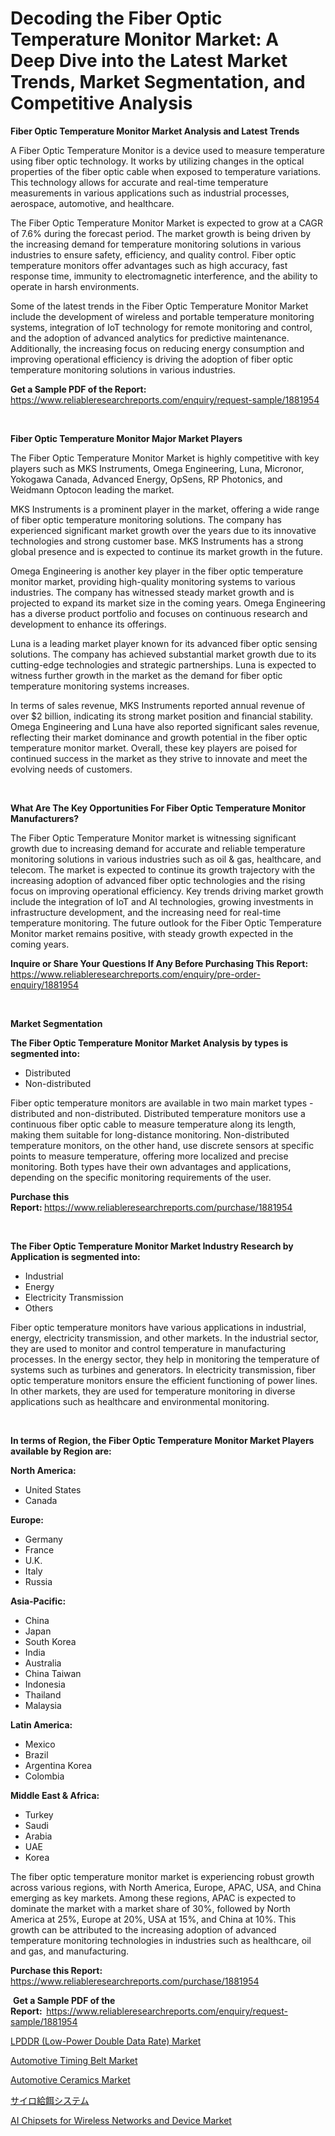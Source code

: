 <p><h1>Decoding the Fiber Optic Temperature Monitor Market: A Deep Dive into the Latest Market Trends, Market Segmentation, and Competitive Analysis</h1></p><p><strong>Fiber Optic Temperature Monitor Market Analysis and Latest Trends</strong></p>
<p><p>A Fiber Optic Temperature Monitor is a device used to measure temperature using fiber optic technology. It works by utilizing changes in the optical properties of the fiber optic cable when exposed to temperature variations. This technology allows for accurate and real-time temperature measurements in various applications such as industrial processes, aerospace, automotive, and healthcare.</p><p>The Fiber Optic Temperature Monitor Market is expected to grow at a CAGR of 7.6% during the forecast period. The market growth is being driven by the increasing demand for temperature monitoring solutions in various industries to ensure safety, efficiency, and quality control. Fiber optic temperature monitors offer advantages such as high accuracy, fast response time, immunity to electromagnetic interference, and the ability to operate in harsh environments.</p><p>Some of the latest trends in the Fiber Optic Temperature Monitor Market include the development of wireless and portable temperature monitoring systems, integration of IoT technology for remote monitoring and control, and the adoption of advanced analytics for predictive maintenance. Additionally, the increasing focus on reducing energy consumption and improving operational efficiency is driving the adoption of fiber optic temperature monitoring solutions in various industries.</p></p>
<p><strong>Get a Sample PDF of the Report:&nbsp;</strong> <a href="https://www.reliableresearchreports.com/enquiry/request-sample/1881954">https://www.reliableresearchreports.com/enquiry/request-sample/1881954</a></p>
<p>&nbsp;</p>
<p><strong>Fiber Optic Temperature Monitor Major Market Players</strong></p>
<p><p>The Fiber Optic Temperature Monitor Market is highly competitive with key players such as MKS Instruments, Omega Engineering, Luna, Micronor, Yokogawa Canada, Advanced Energy, OpSens, RP Photonics, and Weidmann Optocon leading the market. </p><p>MKS Instruments is a prominent player in the market, offering a wide range of fiber optic temperature monitoring solutions. The company has experienced significant market growth over the years due to its innovative technologies and strong customer base. MKS Instruments has a strong global presence and is expected to continue its market growth in the future.</p><p>Omega Engineering is another key player in the fiber optic temperature monitor market, providing high-quality monitoring systems to various industries. The company has witnessed steady market growth and is projected to expand its market size in the coming years. Omega Engineering has a diverse product portfolio and focuses on continuous research and development to enhance its offerings.</p><p>Luna is a leading market player known for its advanced fiber optic sensing solutions. The company has achieved substantial market growth due to its cutting-edge technologies and strategic partnerships. Luna is expected to witness further growth in the market as the demand for fiber optic temperature monitoring systems increases.</p><p>In terms of sales revenue, MKS Instruments reported annual revenue of over $2 billion, indicating its strong market position and financial stability. Omega Engineering and Luna have also reported significant sales revenue, reflecting their market dominance and growth potential in the fiber optic temperature monitor market. Overall, these key players are poised for continued success in the market as they strive to innovate and meet the evolving needs of customers.</p></p>
<p>&nbsp;</p>
<p><strong>What Are The Key Opportunities For Fiber Optic Temperature Monitor Manufacturers?</strong></p>
<p><p>The Fiber Optic Temperature Monitor market is witnessing significant growth due to increasing demand for accurate and reliable temperature monitoring solutions in various industries such as oil & gas, healthcare, and telecom. The market is expected to continue its growth trajectory with the increasing adoption of advanced fiber optic technologies and the rising focus on improving operational efficiency. Key trends driving market growth include the integration of IoT and AI technologies, growing investments in infrastructure development, and the increasing need for real-time temperature monitoring. The future outlook for the Fiber Optic Temperature Monitor market remains positive, with steady growth expected in the coming years.</p></p>
<p><strong>Inquire or Share Your Questions If Any Before Purchasing This Report:</strong> <a href="https://www.reliableresearchreports.com/enquiry/pre-order-enquiry/1881954">https://www.reliableresearchreports.com/enquiry/pre-order-enquiry/1881954</a></p>
<p>&nbsp;</p>
<p><strong>Market Segmentation</strong></p>
<p><strong>The Fiber Optic Temperature Monitor Market Analysis by types is segmented into:</strong></p>
<p><ul><li>Distributed</li><li>Non-distributed</li></ul></p>
<p><p>Fiber optic temperature monitors are available in two main market types - distributed and non-distributed. Distributed temperature monitors use a continuous fiber optic cable to measure temperature along its length, making them suitable for long-distance monitoring. Non-distributed temperature monitors, on the other hand, use discrete sensors at specific points to measure temperature, offering more localized and precise monitoring. Both types have their own advantages and applications, depending on the specific monitoring requirements of the user.</p></p>
<p><strong>Purchase this Report:&nbsp;</strong><a href="https://www.reliableresearchreports.com/purchase/1881954">https://www.reliableresearchreports.com/purchase/1881954</a></p>
<p>&nbsp;</p>
<p><strong>The Fiber Optic Temperature Monitor Market Industry Research by Application is segmented into:</strong></p>
<p><ul><li>Industrial</li><li>Energy</li><li>Electricity Transmission</li><li>Others</li></ul></p>
<p><p>Fiber optic temperature monitors have various applications in industrial, energy, electricity transmission, and other markets. In the industrial sector, they are used to monitor and control temperature in manufacturing processes. In the energy sector, they help in monitoring the temperature of systems such as turbines and generators. In electricity transmission, fiber optic temperature monitors ensure the efficient functioning of power lines. In other markets, they are used for temperature monitoring in diverse applications such as healthcare and environmental monitoring.</p></p>
<p>&nbsp;</p>
<p><strong>In terms of Region, the Fiber Optic Temperature Monitor Market Players available by Region are:</strong></p>
<p>
    <p> <strong> North America: </strong>
        <ul>
            <li>United States</li>
            <li>Canada</li>
        </ul>
        </p> 
    <p> <strong> Europe: </strong>
        <ul>
            <li>Germany</li>
            <li>France</li>
            <li>U.K.</li>
            <li>Italy</li>
            <li>Russia</li>
        </ul>
        </p> 
    <p> <strong> Asia-Pacific: </strong>
        <ul>
            <li>China</li>
            <li>Japan</li>
            <li>South Korea</li>
            <li>India</li>
            <li>Australia</li>
            <li>China Taiwan</li>
            <li>Indonesia</li>
            <li>Thailand</li>
            <li>Malaysia</li>
        </ul>
        </p> 
    <p> <strong> Latin America: </strong>
        <ul>
            <li>Mexico</li>
            <li>Brazil</li>
            <li>Argentina Korea</li>
            <li>Colombia</li>
        </ul>
        </p> 
    <p> <strong> Middle East & Africa: </strong>
        <ul>
            <li>Turkey</li>
            <li>Saudi</li>
            <li>Arabia</li>
            <li>UAE</li>
            <li>Korea</li>
        </ul>
    </p>
    </p>
<p><p>The fiber optic temperature monitor market is experiencing robust growth across various regions, with North America, Europe, APAC, USA, and China emerging as key markets. Among these regions, APAC is expected to dominate the market with a market share of 30%, followed by North America at 25%, Europe at 20%, USA at 15%, and China at 10%. This growth can be attributed to the increasing adoption of advanced temperature monitoring technologies in industries such as healthcare, oil and gas, and manufacturing.</p></p>
<p><strong>Purchase this Report: </strong><a href="https://www.reliableresearchreports.com/purchase/1881954">https://www.reliableresearchreports.com/purchase/1881954</a></p>
<p>&nbsp;<strong>Get a Sample PDF of the Report:&nbsp;&nbsp;</strong><a href="https://www.reliableresearchreports.com/enquiry/request-sample/1881954">https://www.reliableresearchreports.com/enquiry/request-sample/1881954</a></p>
<p><strong></strong></p>
<p><p><a href="https://github.com/yemakinde/Market-Research-Report-List-2/blob/main/lpddr-low-power-double-data-rate-market.md">LPDDR (Low-Power Double Data Rate) Market</a></p><p><a href="https://issuu.com/reportprime-2/docs/automotive-timing-belt-market-size-2030.pptx">Automotive Timing Belt Market</a></p><p><a href="https://issuu.com/reportprime-2/docs/automotive-ceramics-market-size-2030.pptx">Automotive Ceramics Market</a></p><p><a href="https://github.com/cnnriuez22368/Market-Research-Report-List-1/blob/main/475606813872.md">サイロ給餌システム</a></p><p><a href="https://github.com/jsmusil/Market-Research-Report-List-2/blob/main/ai-chipsets-for-wireless-networks-and-device-market.md">AI Chipsets for Wireless Networks and Device Market</a></p></p>